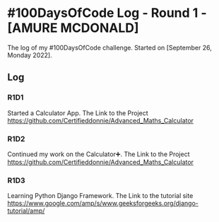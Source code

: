 # #100DaysOfCode Log - Round 1 - [AMURE MCDONALD]

The log of my #100DaysOfCode challenge. Started on [September 26, Monday 2022].

## Log

### R1D1 
Started a Calculator App. The Link to the Project https://github.com/Certifieddonnie/Advanced_Maths_Calculator

### R1D2
Continued my work on the Calculator➕. The Link to the Project https://github.com/Certifieddonnie/Advanced_Maths_Calculator

### R1D3
Learning Python Django Framework. The Link to the tutorial site https://www.google.com/amp/s/www.geeksforgeeks.org/django-tutorial/amp/
